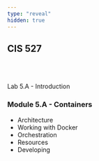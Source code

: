 ```yaml
---
type: "reveal"
hidden: true
---
```

<section>
	<h2>CIS 527</h2><br><br><p>Lab 5.A - Introduction</p>
</section>
<section>
	<h3>Module 5.A - Containers</h3>
	<ul>
    	<li>Architecture</li>
		<li>Working with Docker</li>
		<li>Orchestration</li>
		<li>Resources</li>
		<li>Developing</li>
	</ul>
</section>
